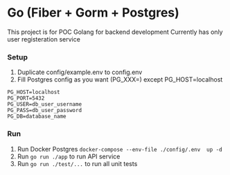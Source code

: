 # Go (Fiber + Gorm + Postgres)

This project is for POC Golang for backend development
Currently has only user registeration service

### Setup

1. Duplicate config/example.env to config.env
2. Fill Postgres config as you want (PG_XXX=) except PG_HOST=localhost

```
PG_HOST=localhost
PG_PORT=5432
PG_USER=db_user_username
PG_PASS=db_user_password
PG_DB=database_name
```

### Run

1. Run Docker Postgres `docker-compose --env-file ./config/.env  up -d`
2. Run `go run ./app` to run API service
3. Run `go run ./test/...` to run all unit tests
